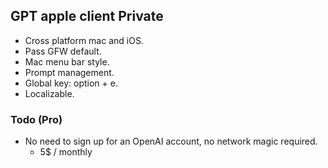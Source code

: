 ## GPT apple client Private

- Cross platform mac and iOS. 
- Pass GFW default.
- Mac menu bar style.
- Prompt management.
- Global key: option + e.
- Localizable.

### Todo (Pro)
- No need to sign up for an OpenAI account, no network magic required.
  - 5$ / monthly

